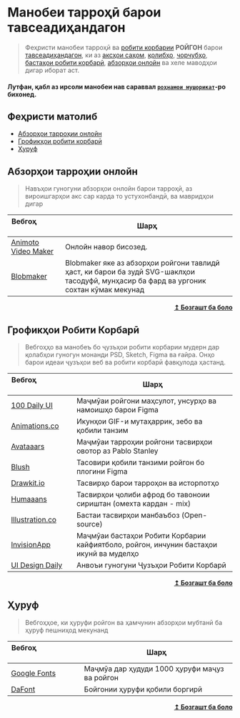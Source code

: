 # Манобеи тарроҳӣ барои тавсеадиҳандагон

>Феҳристи манобеи тарроҳӣ ва [робити корбарии](# "UI") **РОЙГОН** барои  [тавсеадиҳандагон](# "Developers"), ки аз [аксҳои саҳом](# "stock photos"), [қолибҳо](# "templates"), [чорчубҳо](# "frameworks"), [бастаҳои робити корбарӣ](# "UI Kits"), [абзорҳои онлойн](# "online tools") ва хеле маводҳои дигар иборат аст.

#### Лутфан, қабл аз ирсоли манобеи нав сараввал [`роҳнамои мушорикат`](./contributing.md)-ро бихонед.

## Феҳристи матолиб

- [Абзорҳои тарроҳии онлойн](#абзорҳои-тарроҳии-онлойн)
- [Грофикҳои робити корбарӣ](#грофикҳои-робити-корбарӣ "UI Graphics")
- [Ҳуруф](#ҳуруф "Fonts")

## Абзорҳои тарроҳии онлойн

>Навъҳои гуногуни абзорҳои онлойн барои тарроҳӣ, аз вироишгарҳои акс сар карда то устухонбандӣ, ва мавридҳои дигар

| Вебгоҳ&nbsp; &nbsp; &nbsp; &nbsp; &nbsp; &nbsp; &nbsp; &nbsp; &nbsp; &nbsp; &nbsp; &nbsp; &nbsp; &nbsp;  | Шарҳ                                                                                                                                  |
| -------------------------------------------------------------------------------------------------------- | ------------------------------------------------------------------------------------------------------------------------------------- |
| [Animoto Video Maker](https://animoto.com/apps/online-video-maker)                                       | Онлойн навор бисозед.                                                                                                                 |
| [Blobmaker](https://www.blobmaker.app/)                                                                  | Blobmaker яке аз абзорҳои ройгони тавлидӣ ҳаст, ки барои ба зудӣ SVG-шаклҳои тасодуфӣ, мунҳасир ба фард ва ургоник сохтан кӯмак мекунад  |


<div align="right">
    <b><a href="#феҳристи-матолиб">↥ Бозгашт ба боло</a></b>
</div>

## Грофикҳои Робити Корбарӣ

>Вебгоҳҳо ва манобеъ бо ҷузъҳои робити корбарии мудерн дар қолабҳои гуногун монанди PSD, Sketch, Figma ва ғайра. Онҳо барои идеаи ҷузъҳои веб ва робити корбарӣ фавқулода ҳастанд.

| Вебгоҳ&nbsp; &nbsp; &nbsp; &nbsp; &nbsp; &nbsp; &nbsp; &nbsp; &nbsp; &nbsp; &nbsp; &nbsp; &nbsp; &nbsp;  | Шарҳ                                                                                    |
| -------------------------------------------------------------------------------------------------------- | --------------------------------------------------------------------------------------- |
| [100 Daily UI](https://100dailyui.webflow.io/)                                                           | Маҷмӯаи ройгони маҳсулот, унсурҳо ва намоишҳо барои Figma                               |
| [Animations.co](http://animaticons.co/)                                                                  | Икунҳои GIF-и мутаҳаррик, зебо ва қобили танзим                                         |
| [Avataaars](https://avataaars.com/)                                                                      | Маҷмӯаи тарроҳии ройгони тасвирҳои овотор аз Pablo Stanley                              |
| [Blush](https://blush.design/)                                                                           | Тасовири қобили танзими ройгон бо плогини Figma                                         |
| [Drawkit.io](https://www.drawkit.io/)                                                                    | Тасвирҳо барои тарроҳон ва исторпотҳо                                                   |
| [Humaaans](https://www.humaaans.com/)                                                                    | Тасвирҳои ҷолиби афрод бо тавоноии сириштан (омехта кардан - mix)                       |
| [Illustration.co](https://illlustrations.co/)                                                            | Бастаи тасвирҳои манбаъбоз (Open-source)                                                |
| [InvisionApp](https://www.invisionapp.com/inside-design/design-resources/)                               | Маҷмӯаи бастаҳои Робити Корбарии кайфиятболо, ройгон, инчунин бастаҳои икунӣ ва муделҳо |
| [UI Design Daily](https://uidesigndaily.com/)                                                            | Анвоъи гуногуни Ҷузъҳои Робити Корбарӣ                                                  |

<div align="right">
    <b><a href="#феҳристи-матолиб">↥ Бозгашт ба боло</a></b>
</div>

## Ҳуруф

>Вебгоҳҳое, ки ҳуруфи ройгон ва ҳамчунин абзорҳои мубтанӣ ба ҳуруф пешниҳод мекунанд

| Вебгоҳ&nbsp; &nbsp; &nbsp; &nbsp; &nbsp; &nbsp; &nbsp; &nbsp; &nbsp; &nbsp; &nbsp; &nbsp; &nbsp; &nbsp; | Шарҳ                                                               |
| ------------------------------------------------------------------------------------------------------- | ------------------ |
| [Google Fonts](https://fonts.google.com/)                                                               | Маҷмӯа дар ҳудуди 1000 ҳуруфи маҷуз ва ройгон |
| [DaFont](https://www.dafont.com/)                                                                       | Бойгонии ҳуруфи қобили боргирӣ |

<div align="right">
    <b><a href="#феҳристи-матолиб">↥ Бозгашт ба боло</a></b>
</div>

